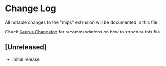 # Change Log
All notable changes to the "mips" extension will be documented in this file.

Check [Keep a Changelog](http://keepachangelog.com/) for recommendations on how to structure this file.

## [Unreleased]
- Initial release